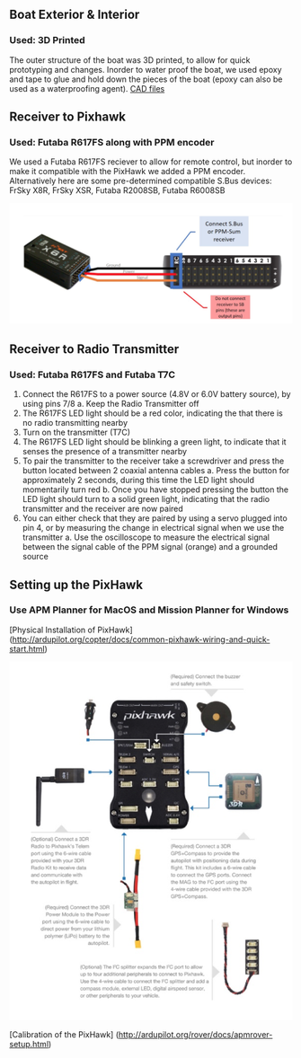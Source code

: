 ## **Boat Exterior & Interior**
### __Used: 3D Printed__

The outer structure of the boat was 3D printed, to allow for quick prototyping and changes. Inorder to water proof the boat, 
we used epoxy and tape to glue and hold down the pieces of the boat (epoxy can also be used as a waterproofing agent).
[CAD files](https://www.dropbox.com/sh/irfmggc8k5queg0/AACh7eVSw1JcP0g08k7TlmTpa?dl=0)


## **Receiver to Pixhawk**
### __Used: Futaba R617FS along with PPM encoder__

We used a Futaba R617FS reciever to allow for remote control, but inorder to make it compatible with the PixHawk we added a PPM
encoder. Alternatively here are some pre-determined compatible S.Bus devices: FrSky X8R, FrSky XSR, Futaba R2008SB, 
Futaba R6008SB

<img src="\Images\Screen Shot 2018-06-07 at 1.55.16 PM.png">


## **Receiver to Radio Transmitter**
### __Used: Futaba R617FS and Futaba T7C__

1.	Connect the R617FS to a power source (4.8V or 6.0V battery source), by using pins 7/8
    a.	Keep the Radio Transmitter off
2.	The R617FS LED light should be a red color, indicating the that there is no radio transmitting nearby
3.	Turn on the transmitter (T7C)
4.	The R617FS LED light should be blinking a green light, to indicate that it senses the presence of a transmitter nearby
5.	To pair the transmitter to the receiver take a screwdriver and press the button located between 2 coaxial antenna cables
    a.	Press the button for approximately 2 seconds, during this time the LED light should momentarily turn red
    b.	Once you have stopped pressing the button the LED light should turn to a solid green light, indicating that the radio transmitter and the receiver are now paired
6.	You can either check that they are paired by using a servo plugged into pin 4, or by measuring the change in electrical signal when we use the transmitter
    a.	Use the oscilloscope to measure the electrical signal between the signal cable of the PPM signal (orange) and a grounded source 


## **Setting up the PixHawk**
### __Use APM Planner for MacOS and Mission Planner for Windows__

[Physical Installation of PixHawk] (http://ardupilot.org/copter/docs/common-pixhawk-wiring-and-quick-start.html)

<img src="\Images\Screen Shot 2018-06-07 at 1.55.09 PM.png">

[Calibration of the PixHawk] (http://ardupilot.org/rover/docs/apmrover-setup.html)

